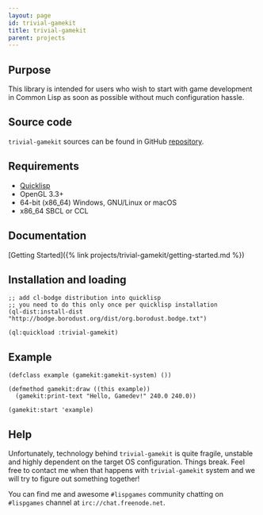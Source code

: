 ```yaml
---
layout: page
id: trivial-gamekit
title: trivial-gamekit
parent: projects
---
```



## Purpose

This library is intended for users who wish to start with game development in Common Lisp as
soon as possible without much configuration hassle.


## Source code

`trivial-gamekit` sources can be found in GitHub
[repository](https://github.com/borodust/trivial-gamekit).


## Requirements

* [Quicklisp](https://www.quicklisp.org)
* OpenGL 3.3+
* 64-bit (x86_64) Windows, GNU/Linux or macOS
* x86_64 SBCL or CCL


## Documentation

[Getting Started]({% link projects/trivial-gamekit/getting-started.md %})


## Installation and loading

```common_lisp
;; add cl-bodge distribution into quicklisp
;; you need to do this only once per quicklisp installation
(ql-dist:install-dist "http://bodge.borodust.org/dist/org.borodust.bodge.txt")

(ql:quickload :trivial-gamekit)
```


## Example

```common_lisp
(defclass example (gamekit:gamekit-system) ())

(defmethod gamekit:draw ((this example))
  (gamekit:print-text "Hello, Gamedev!" 240.0 240.0))

(gamekit:start 'example)
```


## Help

Unfortunately, technology behind `trivial-gamekit` is quite fragile, unstable and highly
dependent on the target OS configuration. Things break. Feel free to contact me when that
happens with `trivial-gamekit` system and we will try to figure out something together!

You can find me and awesome `#lispgames` community chatting on `#lispgames` channel at
`irc://chat.freenode.net`.
